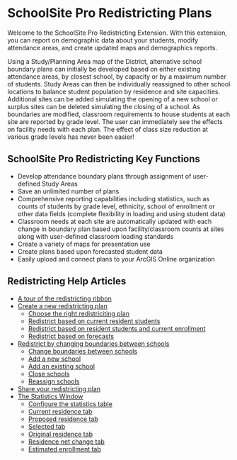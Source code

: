 
# SchoolSite Pro Redistricting Plans
Welcome to the SchoolSite Pro Redistricting Extension. With this extension, you can report on demographic data about your students, modify attendance areas, and create updated maps and demographics reports.

Using a Study/Planning Area map of the District, alternative school boundary plans can initially be developed based on either existing attendance areas, by closest school, by capacity or by a maximum number of students. Study Areas can then be individually reassigned to other school locations to balance student population by residence and site capacities. Additional sites can be added simulating the opening of a new school or surplus sites can be deleted simulating the closing of a school. As boundaries are modified, classroom requirements to house students at each site are reported by grade level. The user can immediately see the effects on facility needs with each plan. The effect of class size reduction at various grade levels has never been easier!

## SchoolSite Pro Redistricting Key Functions
* Develop attendance boundary plans through assignment of user-defined Study Areas
* Save an unlimited number of plans
* Comprehensive reporting capabilities including statistics, such as counts of students by grade level, ethnicity, school of enrollment or other data fields (complete flexibility in loading and using student data)
* Classroom needs at each site are automatically updated with each change in boundary plan based upon facility/classroom counts at sites along with user-defined classroom loading standards
* Create a variety of maps for presentation use
* Create plans based upon forecasted student data
* Easily upload and connect plans to your ArcGIS Online organization

## Redistricting Help Articles
- [A tour of the redistricting ribbon](briefTour.md)
- [Create a new redistricting plan](createPlan/choosePlan.md#create-new-plan)
  - [Choose the right redistriciting plan](createPlan/choosePlan.md)
  - [Redistrict based on current resident students](createPlan/residence.md)
  - [Redistrict based on resident students and current enrollment](createPlan/enrollment.md)
  - [Redistrict based on forecasts](createPlan/forecasts.md)
- [Redistrict by changing boundaries between schools](modifyPlans/index.md)
  - [Change boundaries between schools](modifyPlans/changeBoundaries.md)
  - [Add a new school](modifyPlans/addSchool.md)
  - [Add an existing school](modifyPlans/addExistingSchool.md)
  - [Close schools](modifyPlans/closingSchools.md)
  - [Reassign schools](modifyPlans/reassignSchools.md)
- [Share your redistricting plan](share/index.md)
- [The Statistics Window](statistics/index.md)
  - [Configure the statistics table](statistics/planProperties.md)
  - [Current residence tab](statistics/statsWindow.md#the-statistics-window-current-residence)
  - [Proposed residence tab](statistics/statsWindow.md#the-statistics-window-proposed-residence)
  - [Selected tab](statistics/statsWindow.md#the-statistics-window-selected)
  - [Original residence tab](statistics/statsWindow.md#the-statistics-window-original-residence)
  - [Residence net change tab](statistics/statsWindow.md#the-statistics-window-residence-net-change)
  - [Estimated enrollment tab](statistics/statsWindow.md#the-statistics-window-estimated-enrollment)
